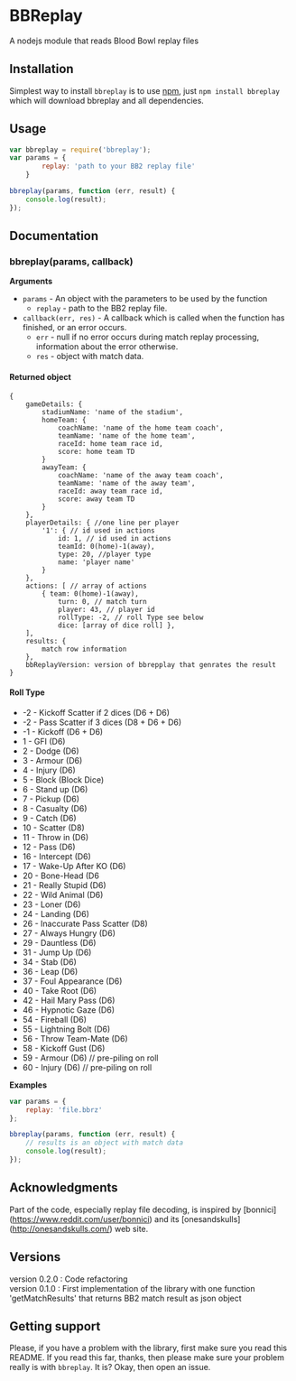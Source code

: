 BBReplay
========
A nodejs module that reads Blood Bowl replay files

## Installation
Simplest way to install `bbreplay` is to use [npm](http://npmjs.org), just `npm
install bbreplay` which will download bbreplay and all dependencies.

## Usage
```javascript
var bbreplay = require('bbreplay');
var params = {
        replay: 'path to your BB2 replay file'
    }

bbreplay(params, function (err, result) {
    console.log(result);
});

```  

## Documentation
### bbreplay(params, callback)

__Arguments__
+ `params` - An object with the parameters to be used by the function
  + `replay` - path to the BB2 replay file.
+ `callback(err, res)` - A callback which is called when the function
 has finished, or an error occurs.
  + `err` - null if no error occurs during match replay processing, information 
about the error otherwise.
  + `res` - object with match data.

#### Returned object
    {
        gameDetails: {
            stadiumName: 'name of the stadium',
            homeTeam: {
                coachName: 'name of the home team coach',
                teamName: 'name of the home team',
                raceId: home team race id,
                score: home team TD
            }
            awayTeam: {
                coachName: 'name of the away team coach',
                teamName: 'name of the away team',
                raceId: away team race id,
                score: away team TD
            }
        },
        playerDetails: { //one line per player
            '1': { // id used in actions
                id: 1, // id used in actions
                teamId: 0(home)-1(away),
                type: 20, //player type
                name: 'player name' 
            }
        },
        actions: [ // array of actions
            { team: 0(home)-1(away), 
                turn: 0, // match turn
                player: 43, // player id
                rollType: -2, // roll Type see below
                dice: [array of dice roll] },
        ],
        results: {
            match row information
        },
        bbReplayVersion: version of bbrepplay that genrates the result
    }  

#### Roll Type
+ -2 - Kickoff Scatter if 2 dices (D6 + D6)
+ -2 - Pass Scatter if 3 dices (D8 + D6 + D6)
+ -1 - Kickoff (D6 + D6)
+ 1 - GFI (D6)
+ 2 - Dodge (D6)
+ 3 - Armour (D6)
+ 4 - Injury (D6)
+ 5 - Block (Block Dice)
+ 6 - Stand up (D6)
+ 7 - Pickup (D6)
+ 8 - Casualty (D6)
+ 9 - Catch (D6)
+ 10 - Scatter (D8)
+ 11 - Throw in (D6)
+ 12 - Pass (D6)
+ 16 - Intercept (D6)
+ 17 - Wake-Up After KO (D6)
+ 20 - Bone-Head (D6
+ 21 - Really Stupid (D6)
+ 22 - Wild Animal (D6)
+ 23 - Loner (D6)
+ 24 - Landing (D6)
+ 26 - Inaccurate Pass Scatter (D8)
+ 27 - Always Hungry (D6)
+ 29 - Dauntless (D6)
+ 31 - Jump Up (D6)
+ 34 - Stab (D6)
+ 36 - Leap (D6)
+ 37 - Foul Appearance (D6)
+ 40 - Take Root (D6)
+ 42 - Hail Mary Pass (D6)
+ 46 - Hypnotic Gaze (D6)
+ 54 - Fireball (D6)
+ 55 - Lightning Bolt (D6)
+ 56 - Throw Team-Mate (D6)
+ 58 - Kickoff Gust (D6)
+ 59 - Armour (D6) // pre-piling on roll
+ 60 - Injury (D6) // pre-piling on roll


__Examples__
```js
var params = {
    replay: 'file.bbrz'
};

bbreplay(params, function (err, result) {
    // results is an object with match data
    console.log(result);
});
```
## Acknowledgments
Part of the code, especially replay file decoding, is inspired by [bonnici]
(https://www.reddit.com/user/bonnici) and its [onesandskulls] 
(http://onesandskulls.com/) web site.

## Versions
version 0.2.0 : Code refactoring  
version 0.1.0 : First implementation of the library with one function 
'getMatchResults' that returns BB2 match result as json object

## Getting support
Please, if you have a problem with the library, first make sure you read this
README. If you read this far, thanks, then please make sure your
problem really is with `bbreplay`. It is? Okay, then open an issue.
